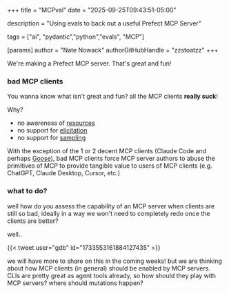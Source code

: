 +++
title = "MCPval"
date = "2025-09-25T09:43:51-05:00"

description = "Using evals to back out a useful Prefect MCP Server"

tags = ["ai", "pydantic","python","evals", "MCP"]

[params]
    author = "Nate Nowack"
    authorGitHubHandle = "zzstoatzz"
+++

We're making a Prefect MCP server. That's great and fun!


### bad MCP clients
You wanna know what isn't great and fun? all the MCP clients **really suck**!

Why?
- no awareness of [resources](https://modelcontextprotocol.io/specification/2025-06-18/server/resources)
- no support for [elicitation](https://modelcontextprotocol.io/specification/2025-06-18/client/elicitation)
- no support for [sampling](https://modelcontextprotocol.io/specification/2025-06-18/client/sampling)

With the exception of the 1 or 2 decent MCP clients (Claude Code and perhaps [Goose](https://github.com/block/goose)), bad MCP clients force MCP server authors to abuse the primitives of MCP to provide tangible value to users of MCP clients (e.g. ChatGPT, Claude Desktop, Cursor, etc.)

### what to do?
well how do you assess the capability of an MCP server when clients are still so bad, ideally in a way we won't need to completely redo once the clients are better?


well.. 

{{< tweet user="gdb" id="1733553161884127435" >}}



we will have more to share on this in the coming weeks! but we are thinking about how MCP clients (in general) should be enabled by MCP servers. CLIs are pretty great as agent tools already, so how should they play with MCP servers? where should mutations happen?
